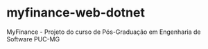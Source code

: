 # myfinance-web-dotnet
MyFinance - Projeto do curso de Pós-Graduação em Engenharia de Software PUC-MG

